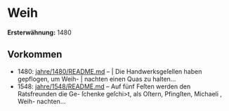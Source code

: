 # Weih

**Ersterwähnung:** 1480

## Vorkommen
- 1480: [jahre/1480/README.md](../jahre/1480/README.md) – | Die Handwerksgeſellen haben gepflogen, um Weih-
| nachten einen Quas zu halten...
- 1548: [jahre/1548/README.md](../jahre/1548/README.md) – Auf fünf Feſten werden den Ratsfreunden die Ge-
ſchenke geſchi>t, als Oſtern, Pfingſten, Michaeli , Weih-
nachten...
